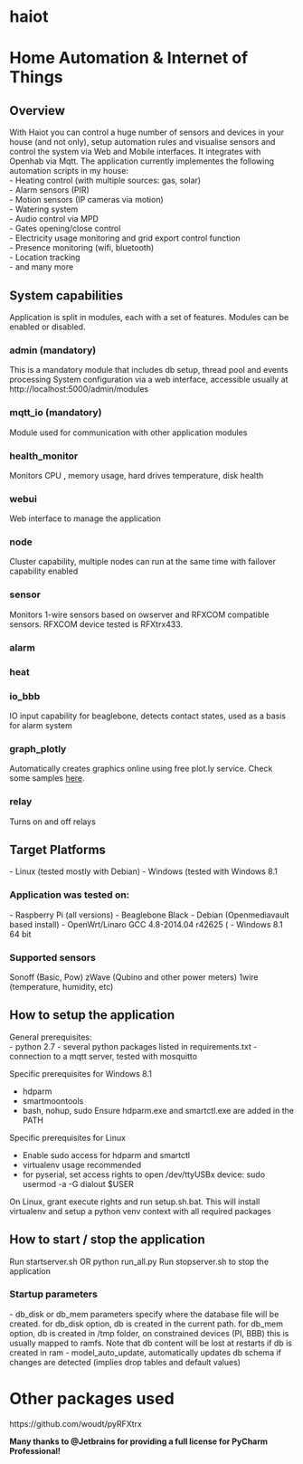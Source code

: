  # haiot
<h1>Home Automation &amp; Internet of Things</h1>
<h2>Overview</h2>
With Haiot you can control a huge number of sensors and devices in your house (and not only), setup automation rules and visualise sensors and control the system via Web and Mobile interfaces. It integrates with Openhab via Mqtt.
The application currently implementes the following automation scripts in my house:
<br>- Heating control (with multiple sources: gas, solar)
<br>- Alarm sensors (PIR)
<br>- Motion sensors (IP cameras via motion)
<br>- Watering system
<br>- Audio control via MPD
<br>- Gates opening/close control
<br>- Electricity usage monitoring and grid export control function
<br>- Presence monitoring (wifi, bluetooth)
<br>- Location tracking
<br>- and many more

<h2>System capabilities</h2>
Application is split in modules, each with a set of features. Modules can be enabled or disabled.

<h3>admin (mandatory)</h3>
This is a mandatory module that includes db setup, thread pool and events processing
System configuration via a web interface, accessible usually at http://localhost:5000/admin/modules

<h3>mqtt_io (mandatory)</h3>
Module used for communication with other application modules

<h3>health_monitor</h3>
Monitors CPU , memory usage, hard drives temperature, disk health

<h3>webui</h3>
Web interface to manage the application

<h3>node</h3>
Cluster capability, multiple nodes can run at the same time with failover capability enabled

<h3>sensor</h3>
Monitors 1-wire sensors based on owserver and RFXCOM compatible sensors.
RFXCOM device tested is RFXtrx433.

<h3>alarm</h3>

<h3>heat</h3>
<h3>io_bbb</h3>
IO input capability for beaglebone, detects contact states, used as a basis for alarm system

<h3>graph_plotly</h3>
<deprecated>Automatically creates graphics online using free plot.ly service. 
Check some samples <a  href="https://plot.ly/~dancri77">here</a>.

<h3>relay</h3>
Turns on and off relays

<h2>Target Platforms</h2>
- Linux (tested mostly with Debian)
- Windows (tested with Windows 8.1

<h3>Application was tested on:</h3>
- Raspberry Pi  (all versions)
- Beaglebone Black
- Debian (Openmediavault based install)
- OpenWrt/Linaro GCC 4.8-2014.04 r42625 (
- Windows 8.1 64 bit

<h3> Supported sensors</h3>
Sonoff (Basic, Pow)
zWave (Qubino and other power meters)
1wire (temperature, humidity, etc)


<h2>How to setup the application</h2>
General prerequisites:<br>
- python 2.7
- several python packages listed in requirements.txt
- connection to a mqtt server, tested with mosquitto

Specific prerequisites for Windows 8.1<br>
- hdparm
- smartmoontools
- bash, nohup, sudo
Ensure hdparm.exe and smartctl.exe are added in the PATH

Specific prerequisites for Linux<br>
- Enable sudo access for hdparm and smartctl
- virtualenv usage recommended
- for pyserial, set access rights to open /dev/ttyUSBx device: sudo usermod -a -G dialout $USER

On Linux, grant execute rights and run setup.sh.bat.
This will install virtualenv and setup a python venv context with all required packages

<h2>How to start / stop the application</h2>
Run startserver.sh OR python run_all.py <disk or mem> <debug or warning>
Run stopserver.sh to stop the application

<h3>Startup parameters</h3>
- db_disk or db_mem parameters specify where the database file will be created.
for db_disk option, db is created in the current path.
for db_mem option, db is created in /tmp folder, on constrained devices (PI, BBB) this is usually mapped to ramfs.
Note that db content will be lost at restarts if db is created in ram
- model_auto_update, automatically updates db schema if changes are detected (implies drop tables and default values)

<h1>Other packages used</h1>
https://github.com/woudt/pyRFXtrx

<p><p>
<b>
Many thanks to @Jetbrains for providing a full license for PyCharm Professional!